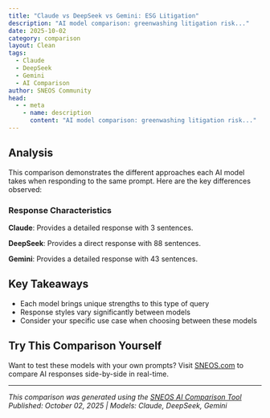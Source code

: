 ```yaml
---
title: "Claude vs DeepSeek vs Gemini: ESG Litigation"
description: "AI model comparison: greenwashing litigation risk..."
date: 2025-10-02
category: comparison
layout: Clean
tags:
  - Claude
  - DeepSeek
  - Gemini
  - AI Comparison
author: SNEOS Community
head:
  - - meta
    - name: description
      content: "AI model comparison: greenwashing litigation risk..."
---
```


<ChatComparison
  title="Claude vs DeepSeek vs Gemini: ESG Litigation"
  prompt="greenwashing litigation risk"
  :responses='{
    "Claude": "# Greenwashing Litigation Risk: Key Considerations\n\n## What is Greenwashing Litigation?\n\nGreenwashing litigation involves legal claims against companies for making misleading or false environmental claims about their products, services, or operations. These cases typically allege:\n\n- **False advertising** under consumer protection laws\n- **Securities fraud** for misleading investors about ESG risks/performance\n- **Breach of fiduciary duty** (for asset managers/financial firms)\n- **Unfair business practices** under state/federal regulations\n\n## Rising Risk Factors\n\n### **Regulatory Scrutiny**\n- SEC enhanced climate disclosure requirements\n- FTC increased enforcement of environmental marketing claims\n- EU Green Claims Directive and Corporate Sustainability Reporting Directive\n- State-level consumer protection investigations\n\n### **Stakeholder Pressure**\n- Investor demands for authentic ESG performance\n- Consumer activism and boycotts\n- NGO watchdog investigations\n- Media coverage of sustainability claims\n\n## Common Litigation Triggers\n\n- **Vague terminology**: \u0022eco-friendly,\u0022 \u0022sustainable,\u0022 \u0022carbon neutral\u0022 without substantiation\n- **Cherry-picking data**: Highlighting positive metrics while ignoring negative impacts\n- **Scope limitations**: Claims that only apply to small portions of operations\n- **Timeline issues**: Aspirational goals presented as current achievements\n- **Third-party misrepresentation**: Marketing based on questionable certifications\n\n## Risk Mitigation Strategies\n\n### **Documentation \u0026 Verification**\n- Maintain robust scientific backing for all claims\n- Use third-party verification and recognized standards\n- Keep detailed records of methodologies and assumptions\n- Regular audits of environmental claims\n\n### **Clear Communication**\n- Use specific, measurable language\n- Clearly define scope and limitations\n- Distinguish between goals and achievements\n- Provide accessible supporting data\n\n### **Cross-Functional Coordination**\n- Align marketing, legal, sustainability, and investor relations teams\n- Establish clear approval processes for environmental claims\n- Regular training on evolving standards and regulations\n\nWould you like me to elaborate on any specific aspect of greenwashing litigation risk?",
    "DeepSeek": "Of course. This is a critical and rapidly evolving area of corporate risk. Here is a comprehensive overview of greenwashing litigation risk, broken down into key areas.\n\n### Executive Summary\n\n**Greenwashing litigation risk** is the legal exposure a company faces when its marketing, branding, or public communications about its environmental, social, and governance (ESG) performance are alleged to be false, misleading, or unsubstantiated. This is no longer a niche PR issue; it\u0027s a mainstream legal and financial threat driven by regulators, plaintiffs\u0027 attorneys, consumers, and investors.\n\n---\n\n### 1. Who is Bringing the Lawsuits? (The Plaintiffs)\n\nThe risk comes from multiple fronts:\n\n*   **Regulatory Enforcement Actions:**\n    *   **In the US:** The **Federal Trade Commission (FTC)** with its **Green Guides**, the **Securities and Exchange Commission (SEC)** for disclosures to investors, and state attorneys general (e.g., California, New York).\n    *   **In the EU:** A powerful regulatory regime under the **EU Green Deal**, including the **Unfair Commercial Practices Directive**, the **Empowering Consumers Directive**, and the proposed **Green Claims Directive**.\n*   **Consumer Class Actions:** Lawsuits filed on behalf of consumers alleging they paid a premium for a product based on deceptive environmental claims (e.g., \u0022recyclable,\u0022 \u0022biodegradable,\u0022 \u0022made with recycled materials\u0022).\n*   **Shareholder Litigation:** Investors suing a company for failing to disclose climate-related risks, overstating sustainability credentials, or making misleading statements that impact stock value.\n*   **Competitor Lawsuits:** Rivals filing false advertising claims (under the Lanham Act in the US) arguing that a company\u0027s green claims give it an unfair market advantage.\n*   **NGOs and Advocacy Groups:** Organizations like ClientEarth and Earthworm Foundation filing complaints with regulators or initiating strategic lawsuits to force corporate accountability.\n\n---\n\n### 2. Common Types of Greenwashing Claims That Lead to Litigation\n\nLitigation often targets vague, unsubstantiated, or outright false claims.\n\n| Claim Category | High-Risk Examples | Legal Basis / Why It\u0027s Risky |\n| :--- | :--- | :--- |\n| **Vague \u0026 Unqualified** | \u0022Eco-friendly,\u0022 \u0022Green,\u0022 \u0022Sustainable,\u0022 \u0022Natural\u0022 | These are broad and unsubstantiated. The **FTC Green Guides** state that qualifications must be clear and prominent. |\n| **Misleading Labels/Certifications** | Using fake eco-labels, creating self-awarded certifications, or using a third-party logo without authorization. | Deceives consumers into trusting a false seal of approval. Violates consumer protection laws. |\n| **Carbon Neutral/Net Zero** | Claiming carbon neutrality based on low-quality or unverified carbon offsets without disclosing the reliance on offsets. | The **SEC** and other regulators are scrutinizing the methodology. Failure to disclose details is seen as misleading. |\n| **Recyclability** | Labeling a product as \u0022recyclable\u0022 when it is not accepted by most recycling facilities (a practice the FTC is updating its guides to address). | Deceives consumers about the end-of-life reality of the product. A major source of class actions. |\n| **Scope of Emissions** | Claiming to be \u0022low carbon\u0022 while only accounting for direct operations (Scope 1) and ignoring supply chain emissions (Scope 3). | Investors and regulators view this as an incomplete and misleading picture of climate risk. |\n| **Future Goals \u0026 Pledges** | Making ambitious 2030 or 2050 net-zero pledges without a clear, actionable, and invested plan to achieve them. | Can be seen as a \u0022material misstatement\u0022 to investors if the company is not taking reasonable steps to meet the goal. |\n\n---\n\n### 3. Key Legal Theories and Avenues for Litigation\n\n*   **Securities Fraud (US):**\n    *   **Law:** Securities Exchange Act of 1934, Rule 10b-5.\n    *   **Mechanism:** Shareholders sue when a company makes a false or misleading statement (or omission) of a **material fact** concerning its environmental performance or risks, and the stock price drops when the truth is revealed.\n    *   **Example:** A company touts its climate resilience but fails to disclose the massive financial risk its primary factory faces from sea-level rise.\n\n*   **Consumer Protection Laws:**\n    *   **Law:** State laws (e.g., California\u0027s Unfair Competition Law, False Advertising Law), Federal Trade Commission Act.\n    *   **Mechanism:** Consumers file class actions alleging they were deceived into buying a product they wouldn\u0027t have otherwise purchased, or paid a \u0022green premium\u0022 for a falsely advertised benefit.\n    *   **Example:** Suits against fashion brands for labeling clothes as \u0022made from recycled ocean plastic\u0022 when the material content is minimal or unverified.\n\n*   **Regulatory Enforcement:**\n    *   **Law:** FTC Green Guides, SEC Climate Disclosure Rule (proposed), EU Directives.\n    *   **Mechanism:** Regulators investigate and fine companies for making unsubstantiated or deceptive claims. This does not require a private plaintiff; the agency acts in the public interest.\n    *   **Example:** The FTC penalizing companies for using the \u0022biodegradable\u0022 claim on products that don\u0027t break down in a landfill.\n\n*   **Competitor Litigation:**\n    *   **Law:** Lanham Act (False Advertising).\n    *   **Mechanism:** A competitor sues, claiming the false green claims have diverted sales and created an unlevel playing field.\n    *   **Example:** A company that makes genuinely sustainable products suing a rival for falsely claiming its product is \u0022100% carbon neutral.\u0022\n\n---\n\n### 4. High-Profile Examples of Greenwashing Litigation\n\n1.  **Delta Air Lines (Consumer Class Action):** Sued for claiming to be \u0022the world\u0027s first carbon-neutral airline\u0022 based on carbon offsets that were allegedly worthless. Highlights the risk of \u0022carbon neutral\u0022 claims.\n2.  **H\u0026M (Consumer Class Action):** Sued over its \u0022Conscious Choice\u0022 collection, with plaintiffs arguing the environmental scoring of the products was misleading.\n3.  **Shell (NGO/Shareholder Pressure):** ClientEarth filed a novel lawsuit against Shell\u0027s Board of Directors, alleging a failure to properly manage climate risk, constituting a breach of their legal duties.\n4.  **ENI (Regulatory in Italy):** Italy\u0027s antitrust authority fined the oil giant \u20AC5 million for claiming to sell \u0022green\u0022 diesel made from organic waste when it was primarily made from palm oil.\n\n---\n\n### 5. How to Mitigate Greenwashing Litigation Risk\n\nCompanies must move from marketing-driven sustainability to legally-defensible sustainability.\n\n1.  **Substantiate All Claims:** Have robust, scientific, and verifiable data to back up every public statement. If you can\u0027t prove it, don\u0027t say it.\n2.  **Be Specific and Clear:** Avoid vague terms like \u0022eco-friendly.\u0022 Instead, say \u0022made with 30% post-consumer recycled plastic.\u0022 Define terms like \u0022sustainable\u0022 if you must use them.\n3.  **Disclose the \u0022Fine Print\u0022:** Be transparent about limitations. If your \u0022carbon neutral\u0022 claim relies on offsets, say so clearly and describe their quality.\n4.  **Ensure Consistency:** Your sustainability report must align with your financial filings and marketing materials. Inconsistencies are a goldmine for plaintiffs\u0027 attorneys.\n5.  **Review Certifications:** Only use legitimate, third-party certifications and ensure you are in full compliance with their standards.\n6.  **Train Marketing \u0026 Legal Teams:** Ensure your marketing team understands the legal risks, and your legal team understands the sustainability landscape. They must work together.\n7.  **Conduct a \u0022Green Claims Audit\u0022:** Proactively review all public-facing communications (website, ads, reports) for potentially misleading claims.\n8.  **Prepare for Increased Scrutiny:** Assume regulators, NGOs, and litigators will examine your claims. Build your communications with that level of scrutiny in mind.\n\n### Conclusion\n\nGreenwashing litigation risk is a significant and growing threat that intersects corporate law, securities law, and consumer protection law. The era of making aspirational or unsubstantiated green claims with impunity is over. The best defense is a proactive one: **rigorous data, precise language, and radical transparency.**",
    "Gemini": "## Greenwashing Litigation Risk: A Growing Threat for Businesses\n\nGreenwashing, the practice of misleading consumers about the environmental benefits of a product, service, or company, is increasingly exposing businesses to significant litigation risk.  Here\u0027s a breakdown of why this risk is growing and what factors contribute to it:\n\n**Why Greenwashing Litigation Risk is Increasing:**\n\n* **Increased Consumer Awareness and Scrutiny:** Consumers are becoming more environmentally conscious and are actively seeking out sustainable products and services.  This heightened awareness means they are also more likely to recognize and challenge greenwashing claims.\n* **Greater Public and Media Scrutiny:** Environmental advocacy groups, journalists, and social media users are becoming more adept at identifying and exposing greenwashing tactics. Negative publicity can quickly damage a company\u0027s reputation and lead to legal action.\n* **Strengthened Regulatory Enforcement:** Regulators around the world are cracking down on deceptive environmental claims.  Agencies like the Federal Trade Commission (FTC) in the US and the Competition and Markets Authority (CMA) in the UK are actively investigating and prosecuting greenwashing practices.\n* **Rise of ESG Investing:** Investors are increasingly incorporating environmental, social, and governance (ESG) factors into their investment decisions. Misleading ESG disclosures can expose companies to legal challenges from shareholders who claim they were misled about the company\u0027s sustainability performance.\n* **Availability of Data and Tools for Detection:** Advanced data analytics and AI-powered tools are making it easier to track environmental performance and identify discrepancies between claims and reality.\n* **Increased Sophistication of Legal Claims:** Lawyers are becoming more skilled at building cases against companies accused of greenwashing, focusing on specific misleading claims and demonstrating economic harm to consumers or investors.\n\n**Factors Contributing to Greenwashing Litigation Risk:**\n\n* **Vague and Unsubstantiated Claims:**  Using terms like \u0022eco-friendly,\u0022 \u0022green,\u0022 or \u0022sustainable\u0022 without providing specific evidence or third-party certifications is a major red flag.\n* **Misleading Imagery and Branding:**  Using images of nature or green colors to suggest environmental benefits that are not actually present can be considered deceptive.\n* **Hiding Trade-offs:**  Highlighting a minor environmental benefit while ignoring larger negative impacts (e.g., advertising recycled packaging while neglecting the energy consumption of the manufacturing process).\n* **False Certifications and Labels:**  Using fake or misleading eco-labels can lead to serious legal repercussions.\n* **Exaggerated or Outright False Claims:**  Making claims that are simply untrue or exaggerated about the environmental benefits of a product or service.\n* **Misleading Carbon Offsetting:**  Promoting carbon neutrality without demonstrating the effectiveness and reliability of carbon offsetting projects.\n* **Lack of Transparency and Traceability:**  Failing to provide clear and accessible information about the environmental impacts of a product or service, including its supply chain.\n* **Inconsistent Messaging:**  Presenting different environmental claims in different marketing materials, creating confusion and suspicion.\n\n**Types of Litigation Related to Greenwashing:**\n\n* **Consumer Protection Lawsuits:** These are typically brought by individual consumers or consumer groups alleging that they were misled by greenwashing claims and suffered economic harm as a result.\n* **False Advertising Lawsuits:** These lawsuits are often brought by competitors who claim that a company\u0027s greenwashing claims are harming their business.\n* **Securities Lawsuits:** These lawsuits are brought by investors who claim that a company made false or misleading statements about its ESG performance, leading to a decline in the company\u0027s stock price.\n* **Regulatory Actions:** Government agencies like the FTC can investigate and prosecute companies for deceptive advertising practices, including greenwashing.\n\n**Mitigating Greenwashing Litigation Risk:**\n\n* **Be Honest and Transparent:** Avoid making vague or unsubstantiated claims.  Be clear about the environmental impacts of your products and services, both positive and negative.\n* **Substantiate Your Claims:**  Back up your environmental claims with credible data and third-party certifications.\n* **Use Clear and Understandable Language:**  Avoid using jargon or technical terms that consumers may not understand.\n* **Focus on Specific and Measurable Benefits:**  Highlight specific environmental improvements that can be quantified and verified.\n* **Avoid Hiding Trade-offs:**  Be transparent about the environmental impacts of your entire product lifecycle, including manufacturing, transportation, and disposal.\n* **Vet Your Suppliers:**  Ensure that your suppliers are also committed to environmental sustainability and that they are not engaging in greenwashing practices.\n* **Develop a Comprehensive Sustainability Program:**  Integrate sustainability into all aspects of your business, from product design to supply chain management.\n* **Seek Expert Advice:**  Consult with environmental lawyers and sustainability consultants to ensure that your marketing claims are accurate and compliant with applicable laws and regulations.\n* **Monitor the Regulatory Landscape:** Stay informed about changes in environmental regulations and enforcement trends.\n* **Implement an Internal Compliance Program:** Establish procedures for reviewing and approving all environmental marketing claims.\n\n**Consequences of Greenwashing Litigation:**\n\n* **Financial Penalties:** Companies found guilty of greenwashing can face significant fines and penalties.\n* **Reputational Damage:**  Negative publicity from greenwashing allegations can damage a company\u0027s brand and erode consumer trust.\n* **Legal Costs:** Defending against greenwashing lawsuits can be expensive, even if the company ultimately prevails.\n* **Loss of Sales:**  Consumers who feel misled by greenwashing claims may boycott the company\u0027s products and services.\n* **Mandatory Corrective Advertising:**  Companies may be required to run corrective advertising campaigns to address misleading claims.\n\n**In conclusion, the risk of greenwashing litigation is a serious concern for businesses in all industries. By understanding the factors that contribute to this risk and taking proactive steps to mitigate it, companies can protect their reputation, avoid costly legal battles, and build a more sustainable future.**\n"
  }'
  published-date="02:21"
/>

## Analysis

This comparison demonstrates the different approaches each AI model takes when responding to the same prompt. Here are the key differences observed:

### Response Characteristics

**Claude**: Provides a detailed response with 3 sentences. 

**DeepSeek**: Provides a direct response with 88 sentences. 

**Gemini**: Provides a detailed response with 43 sentences. 

## Key Takeaways

- Each model brings unique strengths to this type of query
- Response styles vary significantly between models
- Consider your specific use case when choosing between these models

## Try This Comparison Yourself

Want to test these models with your own prompts? Visit [SNEOS.com](https://sneos.com) to compare AI responses side-by-side in real-time.

---

*This comparison was generated using the [SNEOS AI Comparison Tool](https://sneos.com)*
*Published: October 02, 2025 | Models: Claude, DeepSeek, Gemini*
